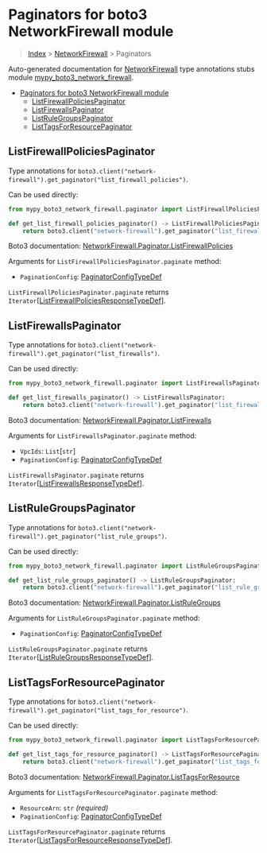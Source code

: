 # Paginators for boto3 NetworkFirewall module

> [Index](..) > [NetworkFirewall](.) > Paginators

Auto-generated documentation for
[NetworkFirewall](https://boto3.amazonaws.com/v1/documentation/api/1.17.74/reference/services/network-firewall.html#NetworkFirewall)
type annotations stubs module
[mypy_boto3_network_firewall](https://pypi.org/project/mypy-boto3-network-firewall/).

- [Paginators for boto3 NetworkFirewall module](#paginators-for-boto3-networkfirewall-module)
  - [ListFirewallPoliciesPaginator](#listfirewallpoliciespaginator)
  - [ListFirewallsPaginator](#listfirewallspaginator)
  - [ListRuleGroupsPaginator](#listrulegroupspaginator)
  - [ListTagsForResourcePaginator](#listtagsforresourcepaginator)

## ListFirewallPoliciesPaginator

Type annotations for
`boto3.client("network-firewall").get_paginator("list_firewall_policies")`.

Can be used directly:

```python
from mypy_boto3_network_firewall.paginator import ListFirewallPoliciesPaginator

def get_list_firewall_policies_paginator() -> ListFirewallPoliciesPaginator:
    return boto3.client("network-firewall").get_paginator("list_firewall_policies")
```

Boto3 documentation:
[NetworkFirewall.Paginator.ListFirewallPolicies](https://boto3.amazonaws.com/v1/documentation/api/1.17.74/reference/services/network-firewall.html#NetworkFirewall.Paginator.ListFirewallPolicies)

Arguments for `ListFirewallPoliciesPaginator.paginate` method:

- `PaginationConfig`:
  [PaginatorConfigTypeDef](./type_defs.md#paginatorconfigtypedef)

`ListFirewallPoliciesPaginator.paginate` returns
`Iterator`\[[ListFirewallPoliciesResponseTypeDef](./type_defs.md#listfirewallpoliciesresponsetypedef)\].

## ListFirewallsPaginator

Type annotations for
`boto3.client("network-firewall").get_paginator("list_firewalls")`.

Can be used directly:

```python
from mypy_boto3_network_firewall.paginator import ListFirewallsPaginator

def get_list_firewalls_paginator() -> ListFirewallsPaginator:
    return boto3.client("network-firewall").get_paginator("list_firewalls")
```

Boto3 documentation:
[NetworkFirewall.Paginator.ListFirewalls](https://boto3.amazonaws.com/v1/documentation/api/1.17.74/reference/services/network-firewall.html#NetworkFirewall.Paginator.ListFirewalls)

Arguments for `ListFirewallsPaginator.paginate` method:

- `VpcIds`: `List`\[`str`\]
- `PaginationConfig`:
  [PaginatorConfigTypeDef](./type_defs.md#paginatorconfigtypedef)

`ListFirewallsPaginator.paginate` returns
`Iterator`\[[ListFirewallsResponseTypeDef](./type_defs.md#listfirewallsresponsetypedef)\].

## ListRuleGroupsPaginator

Type annotations for
`boto3.client("network-firewall").get_paginator("list_rule_groups")`.

Can be used directly:

```python
from mypy_boto3_network_firewall.paginator import ListRuleGroupsPaginator

def get_list_rule_groups_paginator() -> ListRuleGroupsPaginator:
    return boto3.client("network-firewall").get_paginator("list_rule_groups")
```

Boto3 documentation:
[NetworkFirewall.Paginator.ListRuleGroups](https://boto3.amazonaws.com/v1/documentation/api/1.17.74/reference/services/network-firewall.html#NetworkFirewall.Paginator.ListRuleGroups)

Arguments for `ListRuleGroupsPaginator.paginate` method:

- `PaginationConfig`:
  [PaginatorConfigTypeDef](./type_defs.md#paginatorconfigtypedef)

`ListRuleGroupsPaginator.paginate` returns
`Iterator`\[[ListRuleGroupsResponseTypeDef](./type_defs.md#listrulegroupsresponsetypedef)\].

## ListTagsForResourcePaginator

Type annotations for
`boto3.client("network-firewall").get_paginator("list_tags_for_resource")`.

Can be used directly:

```python
from mypy_boto3_network_firewall.paginator import ListTagsForResourcePaginator

def get_list_tags_for_resource_paginator() -> ListTagsForResourcePaginator:
    return boto3.client("network-firewall").get_paginator("list_tags_for_resource")
```

Boto3 documentation:
[NetworkFirewall.Paginator.ListTagsForResource](https://boto3.amazonaws.com/v1/documentation/api/1.17.74/reference/services/network-firewall.html#NetworkFirewall.Paginator.ListTagsForResource)

Arguments for `ListTagsForResourcePaginator.paginate` method:

- `ResourceArn`: `str` *(required)*
- `PaginationConfig`:
  [PaginatorConfigTypeDef](./type_defs.md#paginatorconfigtypedef)

`ListTagsForResourcePaginator.paginate` returns
`Iterator`\[[ListTagsForResourceResponseTypeDef](./type_defs.md#listtagsforresourceresponsetypedef)\].
